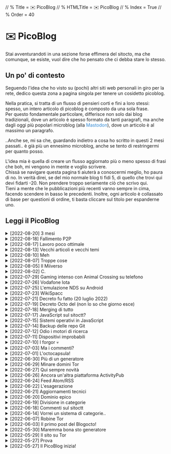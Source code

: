 // % Title = ✉️ PicoBlog
// % HTMLTitle = <span class="twa twa-envelope"><span>✉️</span></span> PicoBlog
// % Index = True
// % Order = 40

# <span class="twa twa-envelope"><span>✉️</span></span> PicoBlog

Stai avventurandoti in una sezione forse effimera del sitocto, ma che comunque, se esiste, vuol dire che ho pensato che ci debba stare lo stesso.

## Un po' di contesto

Seguendo l'idea che ho visto su (pochi) altri siti web personali in giro per la rete, dedico questa zona a pagina singola per tenere un cosidetto picoblog.

Nella pratica, si tratta di un flusso di pensieri corti e fini a loro stessi: spesso, un intero articolo di picoblog è composto da una sola frase.  
Per questo fondamentale particolare, differisce non solo dai blog tradizionali, dove un articolo è spesso formato da tanti paragrafi, ma anche dagli oggi più popolari microblog (alla <span style="Color:#3088d4;">Mastodon</span>), dove un articolo è al massimo un paragrafo.

..Anche se, mi sa che, guardando indietro a cosa ho scritto in questi 2 mesi passati.. è già più un ennesimo microblog, anche se tento di restringermi per quanto posso.

L'idea mia è quella di creare un flusso aggiornato più o meno spesso di frasi che boh, mi vengono in mente e voglio scrivere.  
Chissà se navigare questa pagina ti aiuterà a conoscermi meglio, ho paura di no. In verità direi, se del mio normale blog ti fidi 5, di quello che trovi qui devi fidarti -20. Non prendere troppo seriamente ciò che scrivo qui.  
Tieni a mente che le pubblicazioni più recenti vanno sempre in cima, facendo scendere in basso le precedenti. Inoltre, ogni articolo è collassato di base per questioni di ordine, ti basta cliccare sul titolo per espanderne uno.

## Leggi il PicoBlog

<div markdown="1" class="BorderBoxContainer">

<details markdown="1">
<summary>[2022-08-20] 3 mesi</summary>
Solo oggi ci ho fatto caso: 3 mesi fa (meno 3 giorni) nasceva il sitocto - anzi, il postocto. Questo tempo è volato, ma se riguardo indietro c'è molto da dire; aspettatevi l'articol**octo** 🙃
</details>

<details markdown="1">
<summary>[2022-08-18] Fallimento P2P</summary>
Chi sul sitocto naviga con attenzione avrà forse notato che, circa una settimana fa, avevo incluso una [libreria JS non aggiornata da 4 anni](https://github.com/xuset/planktos){[:MdTgtBlank:]}, che avrebbe dovuto rendere il sito automaticamente distribuito via BitTorrent. Ecco, non c'è più: non solo non funzionava, ma non faceva più caricare il sito se attivata..
</details>

<details markdown="1">
<summary>[2022-08-17] Lavoro poco ottimale</summary>
È il mio stato corrente, dove vorrei avere tutta la mia roba di codice sempre perfettamente sincronizzata tra tutti i dispositivi, incluso lo Ximi. Ho chiesto consigli [qui](https://feddit.it/post/44715){[:MdTgtBlank:]} e qualcosa di buono ho già preso, vedremo in cosa andrò a finire.
</details>

<details markdown="1">
<summary>[2022-08-13] Vecchi articoli e vecchi temi</summary>
Vorrei iniziare ad importare articoli dal mio vecchio blog, perché lì non sono ben preservati. Il primo che già ripropongo è l'ultimo pubblicato lì: [Gli inaspettati vantaggi della chiavetta Linux](./Posts/Archive/2022-05-07-Gli-Inaspettati-Vantaggi-della-Chiavetta-Linux.html). Si, con (quasi) la stessa veste grafica che avevo sul vecchio blog, anziché con quella del resto del sitocto; con staticoso posso questo ed altro.
</details>

<details markdown="1">
<summary>[2022-08-10] Meh</summary>
Da ormai 2 giorni sono fuori casa, per una vacanza che non è tipo una vacanza. Bello il posto, ho fatto delle foto che penso poi pubblicherò, tra cui alcune di spacc (!), ma ci sono rogne e boh, mi sto più che scocciando.. vediamo come continua, va...
</details>

<details markdown="1">
<summary>[2022-08-07] Troppe cose</summary>
Che ho fatto tra ieri e oggi? R su Miiverse, poi ho iniziato a programmare una [libreria C](https://gitlab.com/octospacc/LibMultiSpacc){[:MdTgtBlank:]}, e poi ho fallito a tentare di [ospitare un server](https://mastodon.uno/@octo/108783055408081922){[:MdTgtBlank:]} prima Misskey, poi Pleroma (piè aroma), e poi Mastodon.
</details>

<details markdown="1">
<summary>[2022-08-05] Il Miiverso</summary>
Un [video YT](https://yewtu.be/watch?v=JjQDik3yNhA){[:MdTgtBlank:]} ha fatto tornare Miiverse alla mia memoria, social network di Nintendo che fu chiuso. Poi mi viene in mente che la community tentò di ricrearlo e.. scopro che il progetto [rverse](https://libredd.it/r/3dshacks/comments/l4klae/miiverse_patch_to_make_it_work_again_rverse/gmyx2e4/?context=3){[:MdTgtBlank:]} è in vita. E funziona! Ho di nuovo Miiverse!
</details>

<details markdown="1">
<summary>[2022-08-02] C.</summary>
Una sola lettera, ma quante rogne. Dall'altro giorno sto provando a scrivere [questo giochino](https://gitlab.com/octospacc/BloccSpacc){[:MdTgtBlank:]}, non dico il perché o perché ho scelto C qui, altrimenti fo il papiro.
</details>

<details markdown="1">
<summary>[2022-07-29] Gaming intenso con Animal Crossing su telefono</summary>
Eh, parliamo proprio di uno di quei giochi difficili, da qualche giorno l'ho voluto riprendere in mano. Meno male che grazie agli [emulatori](./Posts/2022-07-27-0000-Emulazione-NDS-Google-Play-e-una-Storia-Oscura.html) posso vivere l'intenso ovunque, anche quando ho solo il telefono con me.
</details>

<details markdown="1">
<summary>[2022-07-26] Vodafone lota</summary>
Oggi, a casaccio, è saltata la linea Internet di casa per tipo 40 minuti buoni, Vodafone lota,.,.,
</details>

<details markdown="1">
<summary>[2022-07-25] L'emulazione NDS su Android</summary>
Nel 2022, è ancora un vero casino. E ci sono dei lati oscuri. Approfondirò bene nel prossimo post del blogoctt, che è già in scrittura.
</details>

<details markdown="1">
<summary>[2022-07-23] WikiSpacc</summary>
Mi rendo conto solo ora che su questo sito non ho mai detto che sono la Dea dello Spacc. Abbastanza grave. Lo spacc in generale, comunque, è menzionato da qualche parte.. e se non sapete cosa sia, adesso posso semplicemente dire: ho creato una wiki riguardo l'argomento e tutto ciò che ci sta attorno. Ancora è da riempire bene, ma c'è già qualcosa. Su, andate a leggere [WikiSpacc.miraheze.org/wiki/Spacc](https://wikispacc.miraheze.org/wiki/Spacc){[:MdTgtBlank:]} :)
</details>

<details markdown="1">
<summary>[2022-07-21] Decreto fu fatto (20 luglio 2022)</summary>
Avevo detto l'altro ieri del Decretocto, ieri l'ho finito e rilasciato. Purtroppo il documento ha qualche problemino di branding: la Repubblica dello Spacc e lo statocto non hanno ancora un logo ufficiale, per ora abbiamo quindi usato un fork di quello della Republica Italiana. Secondo i termini del decreto, che invito a leggere accedendo al file PDF [qui]([staticoso:Folder:*:AbsoluteRoot]/sitoctt-assets/Files/Decreto-20-luglio-2022.pdf){[:MdTgtBlank:]}, sto già riempiendo gli [Archivi MicroBlog](./Categories/MicroBlog.html).
</details>

<details markdown="1">
<summary>[2022-07-19] Decreto Octo del (non lo so che giorno esce)</summary>
Oggi ho iniziato a scrivere il nuovo Decreto Octo, che uscirà quando lo finisco, eeeeh ohh, è il primo DPCM che scrivo in vita mia, è difficile. Il decreto farà chiarezza su alcuni dubbi riguardanti la nuova raccolta "MicroBlog" del sito - e non posso dire altro, c'è il Segreto di Stato.
</details>

<details markdown="1">
<summary>[2022-07-18] Merging di tutto</summary>
Ora che ho (credo) sistemato tutto a dovere, e la funzione di posting su Mastodon di staticoso non dovrebbe fare spam inutile per roba vecchia, posso pensare a copincollare diversi miei vecchi contenuti, dalle più disparate fonti, qui al sitocto.
</details>

<details markdown="1">
<summary>[2022-07-17] JavaScript sul sitoctt?</summary>
Ehh, mi sa che devo iniziare a metterlo. Sempre in modo intelligente e che non intacca la funzionalità del sito per chi non può attivarlo, ovvio: con una libreria aggiungerò la compatibilità alle immagini AVIF per browser vecchi, con un'altra renderò praticamente il sito disponibile su BitTorrent 👀️
</details>

<details markdown="1">
<summary>[2022-07-15] Sistemi operativi in JavaScript</summary>
Quando il JS è usato bene, ossia quando è usato per fare vere app interattive e non per siti che potrebbero benissimo essere statici, sono la prima ad essere entusiasta di tale tecnologia. E dall'altro ieri mi sono ricordata di [daedalOS](https://github.com/DustinBrett/daedalOS){[:MdTgtBlank:]}, a cui ho aperto un ticket ieri e fatto una pull request oggi!
</details>

<details markdown="1">
<summary>[2022-07-14] Backup delle repo Git</summary>
È una cosa che dovrei fare, ho tante repo di mesi fa che sono ospitate sui server di un solo provider, e la cosa non va bene. Su come affronto l'argomento backup io dovrei scrivere un articolo lungo prima o poi. Fortunatamente, tutto ciò che tocca il sitoctt è stato messo (pubblico) su 3 server diversi dall'inizio ✨️
</details>

<details markdown="1">
<summary>[2022-07-12] Odio i motori di ricerca</summary>
Ma quanto devo aspettare per vedermi il sitocto indicizzato? Cosa devo fare? Oggi ho aggiunto il mio dominio alla Google Search Console, e ho anche implementato un primo supporto alla generazione di sitemap in staticoso.. speriamo di risolvere subito 😵‍💫️
</details>

<details markdown="1">
<summary>[2022-07-11] Dispositivi improbabili</summary>
Ho preso un Kindle da poco meno di una settimana. Ovviamente, l'ho hackerato seduta stante. [L'ho detto su Mastodon](https://mastodon.uno/@octo/108600089579737212){[:MdTgtBlank:]}, ma farò un post approfondito qui prima o poi. Comunque, questo tablettino si aggiunge alla lista di dispositivi strani su cui vorrei assicurarmi che il sitocto funge 😶‍🌫️️
</details>

<details markdown="1">
<summary>[2022-07-10] I forgor 💀</summary>
Apparentemente, per una settimana sana ho dimenticato che il mio PicoBlog esiste! Shit happens. Vabbe, che fare quindi? Non molto, temo, MA, ora accetto donazioni: [💰 Donazioni](./Donazioni.html). Mi sa che se inizio a riceverne qualcuna, inizierò a dimenticarmi meno di aggiornare il sito in generale, lmao xd
</details>

<details markdown="1">
<summary>[2022-07-03] Ma i commenti?</summary>
Eh eh, ops. La [repo](https://gitlab.com/octtspacc/PlainDiscuss){[:MdTgtBlank:]} non ha nuovi commit da settimane, morta. Che palle. Però, con l'integrazione ActivityPub che il sito ora ha da 2 giorni, c'è già una sorta di sistema di commenti per ogni singolo post del blogocto.. quindi il mio lavoro è finito?
</details>

<details markdown="1">
<summary>[2022-07-01] L'octocapsula!</summary>
E da oggi anche l'octocapsula, ossia la mia capsula Gemini, esiste sull'Internette. Per ora, lì ci trovate soltanto una conversione 1:1 del sitoctt, ma, se volete sapere oltre, vi rimando come al solito a [Home # Disponibilità del sito](./index.html#-Disponibilit-del-sito).
</details>

<details markdown="1">
<summary>[2022-06-30] Più di un generatore</summary>
Ormai, questo è ciò che staticoso sta diventando, contrariamente alle mie stesse aspettative. Giusto adesso ho iniziato ad implementare 2 cose stravaganti: generazione di Gemtext (aspettatevi il sitoctt su Gemini..), e pubblicazione dei nuovi post su ActivityPub (Mastodon).
</details>

<details markdown="1">
<summary>[2022-06-29] Minare domini Tor</summary>
È esattamente quello che ho fatto! In che senso? È banalmente ciò che si fa con un programma come [mkp224o](https://github.com/cathugger/mkp224o){[:MdTgtBlank:]}, se si vuole ottenere un indirizzo contenente caratteri particolari. Il nuovo indirizzo, che inizia (questa la particolarità) con "<span style="Color:#59316b;">sitoctt</span>", è linkato su [Home # Disponibilità del sito](./index.html#-Disponibilit-del-sito).
</details>

<details markdown="1">
<summary>[2022-06-27] Qui sempre novità</summary>
Ora ho una pagina [Raccolta Siti Internet](./Raccolte/Internet/Raccolta-Siti-Internet.html) dove linko ad altri siti carini, ho creato un PNG 88x31 che identifica il mio sito e che, chiunque vuole, può usare per linkarlo.. beh dai, pian piano si sta riempiendo anche meglio di un semplice blog :D
</details>

<details markdown="1">
<summary>[2022-06-26] Ancora un'altra piattaforma ActivityPub</summary>
Eh già, ce n'è già una nuova in beta da praticamente ieri. Che il suo archetipo sia Mastodon, lo si vede subito, ma [Bonfire](https://bonfirenetworks.org){[:MdTgtBlank:]} promette una filosofia diversa (?) e.. agli sviluppatori frega qualcosa del miglioramento progressivo, e gran parte della app già funziona senza JS! Già questo è abbastanza per farmi gioire.
</details>

<details markdown="1">
<summary>[2022-06-24] Feed Atom/RSS</summary>
Finalmente staticoso integra la generazione di feed Atom/RSS! Se funziona tutto, scriverò le informazioni su [Home # Feed e notifiche](./index.html#-Feed-e-notifiche), ma i metadati sono già presenti nell'HTML, quindi usando un browser che ancora integra un aggregatore di feed, come SeaMonkey, dovrebbe apparire un'icona per iscriversi.
</details>

<details markdown="1">
<summary>[2022-06-22] L'esagerazione</summary>
Mi è venuta voglia di esagerare e implementare un contatore delle visite sul sito. Per fortuna, ho trovato il servizio gratuito già pronto di [contatoreaccessi.com](https://contatoreaccessi.com){[:MdTgtBlank:]}, che funziona caricando assolutamente **zero JavaScript**, anche se conta anche i refresh, non le visite uniche.. vabbe.
</details>

<details markdown="1">
<summary>[2022-06-21] Aggiornamenti tecnici</summary>
Tra ieri e stamattina ho lavorato abbastanza al generatore, per sistemare problemini e aggiungere funzioni, e ho aggiunto qualche miglioramento al CSS del sito. Comunque questo PicoBlog è ormai solo un devlog, un po' un peccato, ma non so cos'altro scrivere di molto corto.. 😅
</details>

<details markdown="1">
<summary>[2022-06-20] Dominio epico</summary>
Dopo un mesetto, eu.org mi ha dato il dominio che ho chiesto.. a breve il sitocto sarà navigabile da [sitoctt.octt.eu.org](https://sitoctt.octt.eu.org)! Tecnicamente già raggiungibile, ma devo sistemare dei problemi del generatore, se voglio il dominio attuale non si rompa..
</details>

<details markdown="1">
<summary>[2022-06-19] Divisione in categorie</summary>
Alla fine credo di aver realizzato qualcosa come lo volevo. Adesso nella barra di navigazione del sito c'è una sezione "Raccolte", che altro non è che una lista di categorie semiautomatica. 
</details>

<details markdown="1">
<summary>[2022-06-18] Commenti sul sitoctt</summary>
È da qualche giorno che sto lavorando quasi ininterrottamente ad un mio sistema di commenti da abilitare per il sito. Non è ancora finito e non so quando lo finirò (e se lo finirò.. speriamo non butto via tutto per la noia).
</details>

<details markdown="1">
<summary>[2022-06-14] Vorrei un sistema di categorie..</summary>
..che non so bene neanche io come lo voglio. A parte la categorizzazione dei post del Blogocto in temi, vorrei che nelle pagine di raccolta per temi uscissero anche pagine che non sono propriamente post, ma ho paura che si crei disordine. Ci penserò su a lungo..
</details>

<details markdown="1">
<summary>[2022-06-07] Robine Tor</summary>
Visto che Tor Browser all'impostazione di protezione massima, impostata da molta gente che lo usa, rompe alcune componenti CSS (non c'è JS) del mio sito.. ho aggiornato il generatore per supportare l'aggiunta di una sezione header su tutte le pagine, al momento di build del sito. Lì ho messo info riguardo al problema.
</details>

<details markdown="1">
<summary>[2022-06-03] Il primo post del Blogocto!</summary>
L'ho iniziato a scrivere 3 giorni fa, poi tra una cosa e l'altra ho avuto modo di finire solo oggi la scrittura, sia dell'articolo in questione, che del codice del mio generatore che gestisce i post stile-blog (su cui ho ancora sistemazioni da fare). Andate a vederlo [qui](./Categories/Blog.html)!
</details>

<details markdown="1">
<summary>[2022-05-30] Maremma bona sto generatore</summary>
Sviluppare questo generatore di siti si sta rivelando un'esperienza mistica, in positivo e in negativo. Non so neanche come descrivere il tutto, è assurdo.
</details>

<details markdown="1">
<summary>[2022-05-29] Il sito su Tor</summary>
Finalmente, ho messo in piedi anche un mirror <span style="Color:#59316b;">Tor</span> del sitocto! Lo trovate linkato su [Home # Disponibilità del sito](./index.html#-Disponibilit-del-sito). Ora è tutto più sicuro e privato.
</details>

<details markdown="1">
<summary>[2022-05-27] Prova</summary>
Questo articolo è solo una prova, forse verrà cancellato.
</details>

<details markdown="1">
<summary>[2022-05-27] Il PicoBlog inizia!</summary>
A cosa serve questo post? A farmi vedere l'effetto iniziale ed eventualmente sistemare del CSS..
</details>

</div>
